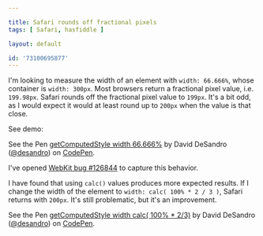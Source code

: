 ```yaml
---

title: Safari rounds off fractional pixels
tags: [ Safari, hasfiddle ]

layout: default

id: '73100695877'
---
```


I'm looking to measure the width of an element with `width: 66.666%`, whose container is `width: 300px`. Most browsers return a fractional pixel value, i.e. `199.98px`. Safari rounds off the fractional pixel value to `199px`. It's a bit odd, as I would expect it would at least round up to `200px` when the value is that close.

See demo:

<p data-height="268" data-theme-id="0" data-slug-hash="CEfJF" data-default-tab="result" class='codepen'>See the Pen <a href='http://codepen.io/desandro/pen/CEfJF'>getComputedStyle width 66.666%</a> by David DeSandro (<a href='http://codepen.io/desandro'>@desandro</a>) on <a href='http://codepen.io'>CodePen</a>.</p>

I've opened [WebKit bug #126844](https://bugs.webkit.org/show_bug.cgi?id=126844) to capture this behavior.

I have found that using `calc()` values produces more expected results. If I change the width of the element to `width: calc( 100% * 2 / 3 )`, Safari returns with `200px`. It's still problematic, but it's an improvement.

<p data-height="268" data-theme-id="0" data-slug-hash="CKwfd" data-default-tab="result" class='codepen'>See the Pen <a href='http://codepen.io/desandro/pen/CKwfd'>getComputedStyle width calc( 100% * 2/3)</a> by David DeSandro (<a href='http://codepen.io/desandro'>@desandro</a>) on <a href='http://codepen.io'>CodePen</a>.</p>

<script async="true" src="http://codepen.io/assets/embed/ei.js"> </script>
